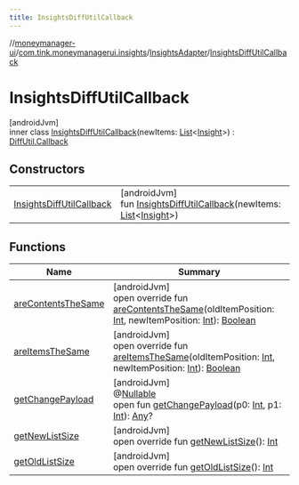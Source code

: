 ```yaml
---
title: InsightsDiffUtilCallback
---
```

//[moneymanager-ui](../../../../index.html)/[com.tink.moneymanagerui.insights](../../index.html)/[InsightsAdapter](../index.html)/[InsightsDiffUtilCallback](index.html)



# InsightsDiffUtilCallback



[androidJvm]\
inner class [InsightsDiffUtilCallback](index.html)(newItems: [List](https://kotlinlang.org/api/latest/jvm/stdlib/kotlin.collections/-list/index.html)&lt;[Insight](../../../com.tink.model.insights/-insight/index.html)&gt;) : [DiffUtil.Callback](https://developer.android.com/reference/kotlin/androidx/recyclerview/widget/DiffUtil.Callback.html)



## Constructors


| | |
|---|---|
| [InsightsDiffUtilCallback](-insights-diff-util-callback.html) | [androidJvm]<br>fun [InsightsDiffUtilCallback](-insights-diff-util-callback.html)(newItems: [List](https://kotlinlang.org/api/latest/jvm/stdlib/kotlin.collections/-list/index.html)&lt;[Insight](../../../com.tink.model.insights/-insight/index.html)&gt;) |


## Functions


| Name | Summary |
|---|---|
| [areContentsTheSame](are-contents-the-same.html) | [androidJvm]<br>open override fun [areContentsTheSame](are-contents-the-same.html)(oldItemPosition: [Int](https://kotlinlang.org/api/latest/jvm/stdlib/kotlin/-int/index.html), newItemPosition: [Int](https://kotlinlang.org/api/latest/jvm/stdlib/kotlin/-int/index.html)): [Boolean](https://kotlinlang.org/api/latest/jvm/stdlib/kotlin/-boolean/index.html) |
| [areItemsTheSame](are-items-the-same.html) | [androidJvm]<br>open override fun [areItemsTheSame](are-items-the-same.html)(oldItemPosition: [Int](https://kotlinlang.org/api/latest/jvm/stdlib/kotlin/-int/index.html), newItemPosition: [Int](https://kotlinlang.org/api/latest/jvm/stdlib/kotlin/-int/index.html)): [Boolean](https://kotlinlang.org/api/latest/jvm/stdlib/kotlin/-boolean/index.html) |
| [getChangePayload](index.html#-1911713805%2FFunctions%2F1000845458) | [androidJvm]<br>@[Nullable](https://developer.android.com/reference/kotlin/androidx/annotation/Nullable.html)<br>open fun [getChangePayload](index.html#-1911713805%2FFunctions%2F1000845458)(p0: [Int](https://kotlinlang.org/api/latest/jvm/stdlib/kotlin/-int/index.html), p1: [Int](https://kotlinlang.org/api/latest/jvm/stdlib/kotlin/-int/index.html)): [Any](https://kotlinlang.org/api/latest/jvm/stdlib/kotlin/-any/index.html)? |
| [getNewListSize](get-new-list-size.html) | [androidJvm]<br>open override fun [getNewListSize](get-new-list-size.html)(): [Int](https://kotlinlang.org/api/latest/jvm/stdlib/kotlin/-int/index.html) |
| [getOldListSize](get-old-list-size.html) | [androidJvm]<br>open override fun [getOldListSize](get-old-list-size.html)(): [Int](https://kotlinlang.org/api/latest/jvm/stdlib/kotlin/-int/index.html) |

